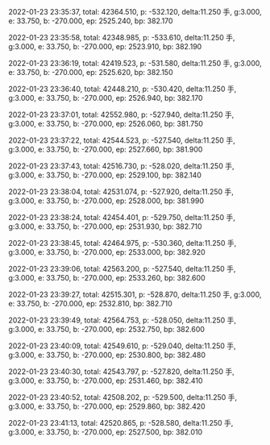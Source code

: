2022-01-23 23:35:37, total: 42364.510, p: -532.120, delta:11.250 手, g:3.000, e: 33.750, b: -270.000, ep: 2525.240, bp: 382.170

2022-01-23 23:35:58, total: 42348.985, p: -533.610, delta:11.250 手, g:3.000, e: 33.750, b: -270.000, ep: 2523.910, bp: 382.190

2022-01-23 23:36:19, total: 42419.523, p: -531.580, delta:11.250 手, g:3.000, e: 33.750, b: -270.000, ep: 2525.620, bp: 382.150

2022-01-23 23:36:40, total: 42448.210, p: -530.420, delta:11.250 手, g:3.000, e: 33.750, b: -270.000, ep: 2526.940, bp: 382.170

2022-01-23 23:37:01, total: 42552.980, p: -527.940, delta:11.250 手, g:3.000, e: 33.750, b: -270.000, ep: 2526.060, bp: 381.750

2022-01-23 23:37:22, total: 42544.523, p: -527.540, delta:11.250 手, g:3.000, e: 33.750, b: -270.000, ep: 2527.660, bp: 381.900

2022-01-23 23:37:43, total: 42516.730, p: -528.020, delta:11.250 手, g:3.000, e: 33.750, b: -270.000, ep: 2529.100, bp: 382.140

2022-01-23 23:38:04, total: 42531.074, p: -527.920, delta:11.250 手, g:3.000, e: 33.750, b: -270.000, ep: 2528.000, bp: 381.990

2022-01-23 23:38:24, total: 42454.401, p: -529.750, delta:11.250 手, g:3.000, e: 33.750, b: -270.000, ep: 2531.930, bp: 382.710

2022-01-23 23:38:45, total: 42464.975, p: -530.360, delta:11.250 手, g:3.000, e: 33.750, b: -270.000, ep: 2533.000, bp: 382.920

2022-01-23 23:39:06, total: 42563.200, p: -527.540, delta:11.250 手, g:3.000, e: 33.750, b: -270.000, ep: 2533.260, bp: 382.600

2022-01-23 23:39:27, total: 42515.301, p: -528.870, delta:11.250 手, g:3.000, e: 33.750, b: -270.000, ep: 2532.810, bp: 382.710

2022-01-23 23:39:49, total: 42564.753, p: -528.050, delta:11.250 手, g:3.000, e: 33.750, b: -270.000, ep: 2532.750, bp: 382.600

2022-01-23 23:40:09, total: 42549.610, p: -529.040, delta:11.250 手, g:3.000, e: 33.750, b: -270.000, ep: 2530.800, bp: 382.480

2022-01-23 23:40:30, total: 42543.797, p: -527.820, delta:11.250 手, g:3.000, e: 33.750, b: -270.000, ep: 2531.460, bp: 382.410

2022-01-23 23:40:52, total: 42508.202, p: -529.500, delta:11.250 手, g:3.000, e: 33.750, b: -270.000, ep: 2529.860, bp: 382.420

2022-01-23 23:41:13, total: 42520.865, p: -528.580, delta:11.250 手, g:3.000, e: 33.750, b: -270.000, ep: 2527.500, bp: 382.010